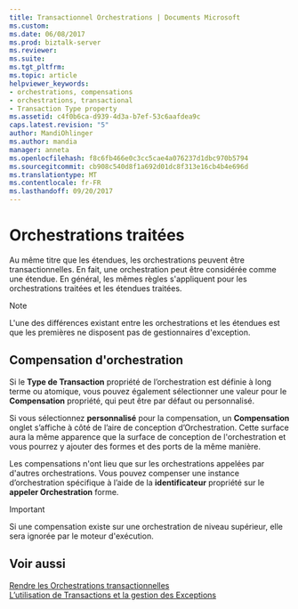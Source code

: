 ```yaml
---
title: Transactionnel Orchestrations | Documents Microsoft
ms.custom: 
ms.date: 06/08/2017
ms.prod: biztalk-server
ms.reviewer: 
ms.suite: 
ms.tgt_pltfrm: 
ms.topic: article
helpviewer_keywords:
- orchestrations, compensations
- orchestrations, transactional
- Transaction Type property
ms.assetid: c4f0b6ca-d939-4d3a-b7ef-53c6aafdea9c
caps.latest.revision: "5"
author: MandiOhlinger
ms.author: mandia
manager: anneta
ms.openlocfilehash: f8c6fb466e0c3cc5cae4a076237d1dbc970b5794
ms.sourcegitcommit: cb908c540d8f1a692d01dc8f313e16cb4b4e696d
ms.translationtype: MT
ms.contentlocale: fr-FR
ms.lasthandoff: 09/20/2017
---
```

# <a name="transacted-orchestrations"></a>Orchestrations traitées
Au même titre que les étendues, les orchestrations peuvent être transactionnelles. En fait, une orchestration peut être considérée comme une étendue. En général, les mêmes règles s'appliquent pour les orchestrations traitées et les étendues traitées.  
  
> [!NOTE]
>  L'une des différences existant entre les orchestrations et les étendues est que les premières ne disposent pas de gestionnaires d'exception.  
  
## <a name="orchestration-compensation"></a>Compensation d'orchestration  
 Si le **Type de Transaction** propriété de l’orchestration est définie à long terme ou atomique, vous pouvez également sélectionner une valeur pour le **Compensation** propriété, qui peut être par défaut ou personnalisé.  
  
 Si vous sélectionnez **personnalisé** pour la compensation, un **Compensation** onglet s’affiche à côté de l’aire de conception d’Orchestration. Cette surface aura la même apparence que la surface de conception de l'orchestration et vous pourrez y ajouter des formes et des ports de la même manière.  
  
 Les compensations n'ont lieu que sur les orchestrations appelées par d'autres orchestrations. Vous pouvez compenser une instance d’orchestration spécifique à l’aide de la **identificateur** propriété sur le **appeler Orchestration** forme.  
  
> [!IMPORTANT]
>  Si une compensation existe sur une orchestration de niveau supérieur, elle sera ignorée par le moteur d'exécution.  
  
## <a name="see-also"></a>Voir aussi  
 [Rendre les Orchestrations transactionnelles](../core/making-orchestrations-transactional.md)   
 [L’utilisation de Transactions et la gestion des Exceptions](../core/using-transactions-and-handling-exceptions.md)